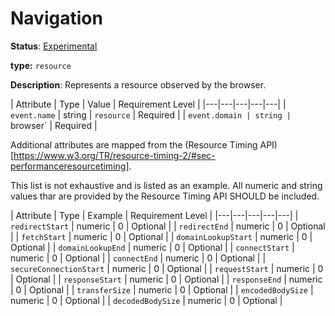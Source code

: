 # Navigation

**Status**: [Experimental](../../../../document-status.md)

**type:** `resource`

**Description**: Represents a resource observed by the browser.

<!-- semconv browser -->
| Attribute  | Type | Value  | Requirement Level |
|---|---|---|---|---|
| `event.name` | string | `resource` | Required |
| `event.domain | string | `browser` | Required |
<!-- endsemconv -->

Additional attributes are mapped from the (Resource Timing API)[https://www.w3.org/TR/resource-timing-2/#sec-performanceresourcetiming].

This list is not exhaustive and is listed as an example. All numeric and string values thar are provided by the Resource Timing API SHOULD be included.

| Attribute  | Type | Example  | Requirement Level |
|---|---|---|---|---|
| `redirectStart` | numeric | 0 | Optional |
| `redirectEnd` | numeric | 0 | Optional |
| `fetchStart` | numeric | 0 | Optional |
| `domainLookupStart` | numeric | 0 | Optional |
| `domainLookupEnd` | numeric | 0 | Optional |
| `connectStart` | numeric | 0 | Optional |
| `connectEnd` | numeric | 0 | Optional |
| `secureConnectionStart` | numeric | 0 | Optional |
| `requestStart` | numeric | 0 | Optional |
| `responseStart` | numeric | 0 | Optional |
| `responseEnd` | numeric | 0 | Optional |
| `transferSize` | numeric | 0 | Optional |
| `encodedBodySize` | numeric | 0 | Optional |
| `decodedBodySize` | numeric | 0 | Optional |

